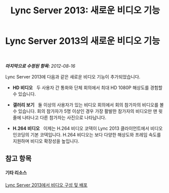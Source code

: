 ﻿---
title: 'Lync Server 2013: 새로운 비디오 기능'
TOCTitle: 새로운 비디오 기능
ms:assetid: c5d7ef57-cda7-456e-b263-c78179991b79
ms:mtpsurl: https://technet.microsoft.com/ko-kr/library/JJ205246(v=OCS.15)
ms:contentKeyID: 49304973
ms.date: 08/10/2015
mtps_version: v=OCS.15
ms.translationtype: HT
---

# Lync Server 2013의 새로운 비디오 기능

 

_**마지막으로 수정된 항목:** 2012-08-16_

Lync Server 2013에 다음과 같은 새로운 비디오 기능이 추가되었습니다.

  - **HD 비디오**   두 사용자 간 통화와 단체 회의에서 최대 HD 1080P 해상도를 경험할 수 있습니다.

  - **갤러리 보기**   둘 이상의 사용자가 있는 비디오 회의에서 회의 참가자의 비디오를 볼 수 있습니다. 회의 참가자가 5명 이상인 경우 가장 활발한 참가자의 비디오만 맨 윗줄에 나타나고 다른 참가자는 사진으로 나타납니다.

  - **H.264 비디오**   이제는 H.264 비디오 코덱이 Lync 2013 클라이언트에서 비디오 인코딩의 기본 코덱입니다. H.264 비디오는 보다 다양한 해상도와 프레임 속도를 지원하며 비디오 확장성을 높입니다.

## 참고 항목

#### 기타 리소스

[Lync Server 2013에서 비디오 구성 및 배포](lync-server-2013-planning-and-deploying-video.md)

